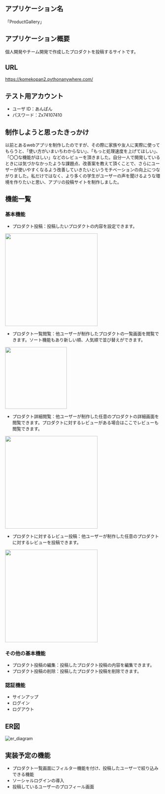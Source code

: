 ## アプリケーション名
「ProductGallery」
## アプリケーション概要
個人開発やチーム開発で作成したプロダクトを投稿するサイトです。
## URL
https://komekopan2.pythonanywhere.com/
## テスト用アカウント
- ユーザ ID：あんぱん
- パスワード：Zx74107410

## 制作しようと思ったきっかけ
以前とあるwebアプリを制作したのですが、その際に家族や友人に実際に使ってもらうと、「使い方がいまいちわからない」、「もっと処理速度を上げてほしい」、「〇〇な機能がほしい」などのレビューを頂きました。自分一人で開発しているときには気づかなかったような課題点、改善案を教えて頂くことで、さらにユーザーが使いやすくなるよう改善していきたいというモチベーションの向上につながりました。私だけではなく、より多くの学生がユーザーの声を聞けるような環境を作りたいと思い、アプリの投稿サイトを制作しました。

## 機能一覧
### 基本機能
- プロダクト投稿：投稿したいプロダクトの内容を設定できます。  
<img src="https://user-images.githubusercontent.com/103621657/230879646-9091c2c9-c30f-421f-a577-be486ceb3862.png" height="300px">

- プロダクト一覧閲覧：他ユーザーが制作したプロダクトの一覧画面を閲覧できます。ソート機能もあり新しい順、人気順で並び替えができます。  
<img src="https://user-images.githubusercontent.com/103621657/230882465-f6a342c7-9b76-47ec-b916-58a237f43e20.png" height="200px">

- プロダクト詳細閲覧：他ユーザーが制作した任意のプロダクトの詳細画面を閲覧できます。プロダクトに対するレビューがある場合はここでレビューも閲覧できます。  
<img src="https://user-images.githubusercontent.com/103621657/230881166-fd6bf3fd-dc24-4ace-8070-3a04c9874ce5.png" height="300px">

- プロダクトに対するレビュー投稿：他ユーザーが制作した任意のプロダクトに対するレビューを投稿できます。  
<img src="https://user-images.githubusercontent.com/103621657/230883427-828af476-cb12-425c-aba4-4d40e8705616.png" height="300px">

### その他の基本機能
- プロダクト投稿の編集：投稿したプロダクト投稿の内容を編集できます。
- プロダクト投稿の削除：投稿したプロダクト投稿を削除できます。
### 認証機能
- サインアップ
- ログイン
- ログアウト

## ER図
![er_diagram](https://user-images.githubusercontent.com/103621657/230900984-3b77fdce-ac99-4cba-b45e-18b6463d16a9.png)
## 実装予定の機能
- プロダクト一覧画面にフィルター機能を付け、投稿したユーザーで絞り込みできる機能
- ソーシャルログインの導入
- 投稿しているユーザーのプロフィール画面